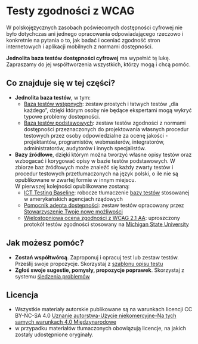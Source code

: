 # Testy zgodności z WCAG
W polskojęzycznych zasobach poświeconych dostępności cyfrowej nie było dotychczas ani jednego opracowania odpowiadającego rzeczowo i konkretnie na pytania o to, jak badać i oceniać zgodność stron internetowych i aplikacji mobilnych z normami dostępności.  

**Jednolita baza testów dostępności cyfrowej** ma wypełnić tę lukę. Zapraszamy do jej współtworzenia wszystkich, którzy mogą i&nbsp;chcą pomóc. 

## Co znajduje się w tej części?
- **Jednolita baza testów**, w tym:
  - [Baza testów wstępnych](testy/00_P_Wprowadzenie.md): zestaw prostych i łatwych testów „dla każdego”, dzięki którym osoby nie będące ekspertami mogą wykryć typowe problemy dostepności.
  - [Baza testów podstawowych](testy/H0_00_wprowadzenie.md): zestaw testów zgodności z normami dostępności przeznaczonych do projektowania własnych procedur testowych przez osoby odpowiedzialne za ocenę jakości - projektantów, programistów, webmasterów, integratorów, administratorów, audytorów i innych specjalistów.
- **Bazy źródłowe**, dzięki którym można tworzyć własne opisy testów oraz wzbogacać i korygować opisy w bazie testów podstawowych. W zbiorze baz źródłowych może znaleźć się każdy zwarty testów i procedur testowych przetłumaczonych na język polski, o ile nie są opublikowane w zwartej formie w innym miejscu.   
  W pierwszej kolejności opublikowane zostaną:
  - [ICT Testing Baseline](testy/ICT_00_wprowadzenie.md): robocze tłumaczenie [bazy testów](https://section508coordinators.github.io/ICTTestingBaseline/) stosowanej w amerykańskich agencjach rządowych
  - [Pomocnik adepta dostępności](testy/0-0-0_wprowadzenie.md): zestaw testów opracowany przez [Stowarzyszenie Twoje nowe możliwości](http://www.tnm.org.pl/)
  - [Wielostopniowa ocena zgodności z WCAG 2.1 AA](testy/MSU_00_wprowadzenie.md): uproszczony protokół testów zgodności stosowany na [Michigan State University](https://uarc.msu.edu/resources/tools)

## Jak możesz pomóc?
- **Zostań współtwórcą**. Zaproponuj i opracuj test lub zestaw testów. Prześlij swoje propozycje. Skorzystaj z [szablonu opisu testu](testy/szablon_opisu_testu.md)
- **Zgłoś swoje sugestie, pomysły, propozycje poprawek**. Skorzystaj z systemu [śledzenia problemów](https://github.com/lepszyweb/wcag-testy/issues) 

## Licencja
- Wszystkie materiały autorskie publikowane są na warunkach licencji CC BY-NC-SA 4.0
[Uznanie autorstwa-Użycie niekomercyjne-Na tych samych warunkach 4.0 Międzynarodowe](https://creativecommons.org/licenses/by-nc-sa/4.0/deed.pl) 
- w przypadku materiałów tłumaczonych obowiązują licencje, na jakich zostały udostępnione oryginały.
